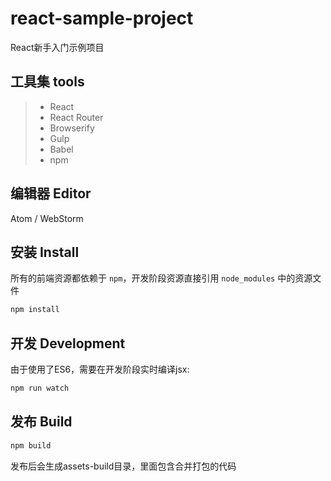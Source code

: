 # react-sample-project

React新手入门示例项目

## 工具集 tools

> * React
> * React Router
> * Browserify
> * Gulp
> * Babel
> * npm

## 编辑器 Editor

Atom / WebStorm

## 安装 Install

所有的前端资源都依赖于 `npm`，开发阶段资源直接引用 `node_modules` 中的资源文件

```bash
npm install
```

## 开发 Development

由于使用了ES6，需要在开发阶段实时编译jsx:

```bash
npm run watch
```

## 发布 Build

```bash
npm build
```

发布后会生成assets-build目录，里面包含合并打包的代码
